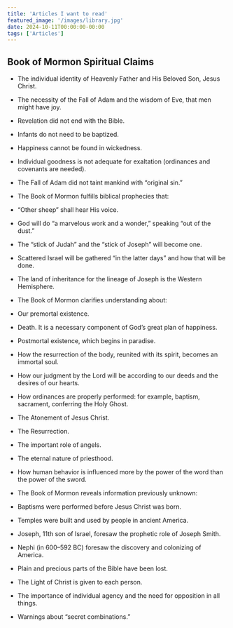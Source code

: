 ```yaml
---
title: 'Articles I want to read'
featured_image: '/images/library.jpg'
date: 2024-10-11T00:00:00-00:00
tags: ['Articles']
---
```



## Book of Mormon Spiritual Claims

- The individual identity of Heavenly Father and His Beloved Son, Jesus Christ.

- The necessity of the Fall of Adam and the wisdom of Eve, that men might have joy.

- Revelation did not end with the Bible.

- Infants do not need to be baptized.

- Happiness cannot be found in wickedness.

- Individual goodness is not adequate for exaltation (ordinances and covenants are needed).

- The Fall of Adam did not taint mankind with “original sin.”

- The Book of Mormon fulfills biblical prophecies that:

- “Other sheep” shall hear His voice.

- God will do “a marvelous work and a wonder,” speaking “out of the dust.”

- The “stick of Judah” and the “stick of Joseph” will become one.

- Scattered Israel will be gathered “in the latter days” and how that will be done.

- The land of inheritance for the lineage of Joseph is the Western Hemisphere.

- The Book of Mormon clarifies understanding about:

- Our premortal existence.

- Death. It is a necessary component of God’s great plan of happiness.

- Postmortal existence, which begins in paradise.

- How the resurrection of the body, reunited with its spirit, becomes an immortal soul.

- How our judgment by the Lord will be according to our deeds and the desires of our hearts.

- How ordinances are properly performed: for example, baptism, sacrament, conferring the Holy Ghost.

- The Atonement of Jesus Christ.

- The Resurrection.

- The important role of angels.

- The eternal nature of priesthood.

- How human behavior is influenced more by the power of the word than the power of the sword.

- The Book of Mormon reveals information previously unknown:

- Baptisms were performed before Jesus Christ was born.

- Temples were built and used by people in ancient America.

- Joseph, 11th son of Israel, foresaw the prophetic role of Joseph Smith.

- Nephi (in 600–592 BC) foresaw the discovery and colonizing of America.

- Plain and precious parts of the Bible have been lost.

- The Light of Christ is given to each person.

- The importance of individual agency and the need for opposition in all things.

- Warnings about “secret combinations.”

